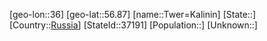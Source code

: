 ﻿---
location: [56.87,36]
type: City
tags:
- geo/City


SpocWebEntityId: 35066
isDeleted: false
confidential: public

---
[geo-lon::36]
[geo-lat::56.87]
[name::Twer=Kalinin]
[State::]
[Country::[Russia](geo/Continent/Europe/Russia.md)]
[StateId::37191]
[Population::]
[Unknown::]

